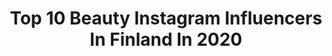 ---
title: Top 10 Beauty Instagram Influencers In Finland In 2020
description: >-
  Find top beauty Instagram influencers in Finland in 2020. Most popular hashtags: #kaupallinenyhteisty #arvonta #tytt #prettylittleiiinspo.
platform: Instagram
profiles:
  - username: "sinimalist"
    fullname: >-
      S I N I
    location: "Finland"
    followers: 6068
    engagement: 2086
    commentsToLikes: 0.264886
    avatar: "https://scontent-ams4-1.cdninstagram.com/v/t51.2885-19/s320x320/92081956_707775289762767_1539039541258616832_n.jpg?_nc_ht=scontent-ams4-1.cdninstagram.com&_nc_ohc=n2j70FnJK5gAX8O-bk6&oh=fa109e7ccf98bb6998a20cb08e1c1abf&oe=5EB76B1C"
    verified: false
    hashtags: "#dirtybootsandmessyhair, #kilpailu, #revealyourinnerswanqueen, #palkinto"
  - username: "lindseybeljaars"
    fullname: >-
      Lindsey | lindseybeljaars.nl
    location: "Finland"
    followers: 11302
    engagement: 888
    commentsToLikes: 0.221605
    avatar: "https://scontent-lhr8-1.cdninstagram.com/v/t51.2885-19/s320x320/66276803_738567833268334_5214352509392388096_n.jpg?_nc_ht=scontent-lhr8-1.cdninstagram.com&_nc_ohc=5NuYkBS5k68AX9d-Sz8&oh=fab4d6d8783f2b1b5f6a79d444d6b0c5&oe=5EBBDE11"
    verified: false
    hashtags: "#pandoragarden, #fitnesslife, #bodyandbeastplan, #shotforpandora"
  - username: "lovingwhitestyle"
    fullname: >-
      Marjut Keski-Korpi
    location: "Finland"
    followers: 55193
    engagement: 126
    commentsToLikes: 0.058660
    avatar: "https://scontent-lhr8-1.cdninstagram.com/v/t51.2885-19/s320x320/68760485_2387099701610643_2348215292540223488_n.jpg?_nc_ht=scontent-lhr8-1.cdninstagram.com&_nc_ohc=POHogzqasPEAX9LqERw&oh=90428d54902d6c047fb7de12cf224f72&oe=5EB9E862"
    verified: false
    hashtags: "#lehtikuningas, #tunnev, #stayhome, #newbie10years"
  - username: "hennyharjusola"
    fullname: >-
      Henny Harjusola
    location: "Finland"
    followers: 81656
    engagement: 1235
    commentsToLikes: 0.003890
    avatar: "https://scontent-lhr8-1.cdninstagram.com/v/t51.2885-19/s320x320/67235878_621560145032379_3846631813342560256_n.jpg?_nc_ht=scontent-lhr8-1.cdninstagram.com&_nc_ohc=FxeLi7eoC9EAX978kI5&oh=828735aac0859e3d16bbd7a870816220&oe=5EBD0EF6"
    verified: true
    hashtags: "#glow, #cocopanda, #fenty, #loreal"
  - username: "mikaelakosk"
    fullname: >-
      Mikaela Koskela▪️Blogger
    location: "Finland"
    followers: 5089
    engagement: 415
    commentsToLikes: 0.117404
    avatar: "https://scontent-lhr8-1.cdninstagram.com/v/t51.2885-19/s320x320/64380732_1546439858820930_794796784890150912_n.jpg?_nc_ht=scontent-lhr8-1.cdninstagram.com&_nc_ohc=pZBGSJlFwNQAX9z6e3y&oh=8bff73de0c2a10893d45d8220465721f&oe=5EBA4ABD"
    verified: false
    hashtags: "#geminiproblems, #microbladinghelsinki, #remontti, #sonyalphasclub"
  - username: "imthalyaa"
    fullname: >-
      𓂀 Thalya 𓂀
    location: "Finland"
    followers: 5842
    engagement: 711
    commentsToLikes: 0.318993
    avatar: "https://scontent-amt2-1.cdninstagram.com/v/t51.2885-19/s320x320/90094726_676739709737544_7300177722855129088_n.jpg?_nc_ht=scontent-amt2-1.cdninstagram.com&_nc_ohc=sDr--jJwIZQAX-PUziW&oh=69a47044b20364e0d028b3a25fb0cb67&oe=5EB7E823"
    verified: false
    hashtags: "#fashion, #dubaijbr, #ilovememessut, #iloveme"
  - username: "erikacaroliina"
    fullname: >-
      
    location: "Finland"
    followers: 8945
    engagement: 735
    commentsToLikes: 0.015582
    avatar: "https://scontent-bos3-1.cdninstagram.com/v/t51.2885-19/s320x320/92293094_947426179005713_5892692089275154432_n.jpg?_nc_ht=scontent-bos3-1.cdninstagram.com&_nc_ohc=02fEUCCXedkAX-xVc8C&oh=de64babf3f626141b5328b132a3718b7&oe=5EBA0915"
    verified: false
    hashtags: "#icaniwill, #jdsports, #stayhome, #staysafe"
  - username: "mrs.tews"
    fullname: >-
      Claudia Tews
    location: "Finland"
    followers: 28630
    engagement: 588
    commentsToLikes: 0.031703
    avatar: "https://scontent-nrt1-1.cdninstagram.com/v/t51.2885-19/s320x320/68819936_2337318179893030_40634715652227072_n.jpg?_nc_ht=scontent-nrt1-1.cdninstagram.com&_nc_ohc=i_Vy65oeNp8AX_jtnMC&oh=2ecc9d01215109d15fef586e2dcdaea8&oe=5EB58426"
    verified: false
    hashtags: "#schmuck, #kinderkleidung, #geburtstagskind, #lebenliebenlachen"
  - username: "tiinamurro"
    fullname: >-
      T I I N A 🤘🏻
    location: "Finland"
    followers: 4136
    engagement: 775
    commentsToLikes: 0.403081
    avatar: "https://scontent-lhr8-1.cdninstagram.com/v/t51.2885-19/s320x320/71953514_769923006786297_8844363712971145216_n.jpg?_nc_ht=scontent-lhr8-1.cdninstagram.com&_nc_ohc=i2pyZTR6ohcAX9ex0fT&oh=6faf82d4557f45fe0af102c8525d3b3d&oe=5EBA0B48"
    verified: false
    hashtags: "#syntym, #siskojasenveli, #thisisme, #huonoa"
  - username: "eevakolu"
    fullname: >-
      Eeva Kolu
    location: "Finland"
    followers: 19612
    engagement: 363
    commentsToLikes: 0.043403
    avatar: "https://scontent-ams4-1.cdninstagram.com/v/t51.2885-19/s320x320/22708968_515570735461013_6525618999957389312_n.jpg?_nc_ht=scontent-ams4-1.cdninstagram.com&_nc_ohc=9VeAxS4puPsAX9EtwQ3&oh=1511fad59ca62c6f7b47e3cab103a518&oe=5EB71A16"
    verified: false
    hashtags: "#naturalbeauty, #matchalatte, #myhome, #japanesefood"
---